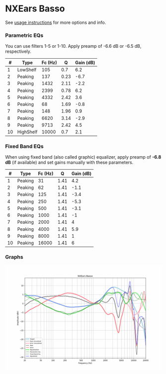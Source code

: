 # NXEars Basso
See [usage instructions](https://github.com/jaakkopasanen/AutoEq#usage) for more options and info.

### Parametric EQs
You can use filters 1-5 or 1-10. Apply preamp of -6.6 dB or -6.5 dB, respectively.

|   # | Type      |   Fc (Hz) |    Q |   Gain (dB) |
|-----|-----------|-----------|------|-------------|
|   1 | LowShelf  |       105 | 0.7  |         6.2 |
|   2 | Peaking   |       137 | 0.23 |        -6.7 |
|   3 | Peaking   |      1432 | 2.11 |        -2.2 |
|   4 | Peaking   |      2399 | 0.78 |         6.2 |
|   5 | Peaking   |      4332 | 2.42 |         3.6 |
|   6 | Peaking   |        68 | 1.69 |        -0.8 |
|   7 | Peaking   |       148 | 1.96 |         0.9 |
|   8 | Peaking   |      6620 | 3.14 |        -2.9 |
|   9 | Peaking   |      9713 | 2.42 |         4.5 |
|  10 | HighShelf |     10000 | 0.7  |         2.1 |

### Fixed Band EQs
When using fixed band (also called graphic) equalizer, apply preamp of **-6.8 dB** (if available) and set gains manually with these parameters.

|   # | Type    |   Fc (Hz) |    Q |   Gain (dB) |
|-----|---------|-----------|------|-------------|
|   1 | Peaking |        31 | 1.41 |         4.2 |
|   2 | Peaking |        62 | 1.41 |        -1.1 |
|   3 | Peaking |       125 | 1.41 |        -3.4 |
|   4 | Peaking |       250 | 1.41 |        -5.3 |
|   5 | Peaking |       500 | 1.41 |        -3.1 |
|   6 | Peaking |      1000 | 1.41 |        -1   |
|   7 | Peaking |      2000 | 1.41 |         4   |
|   8 | Peaking |      4000 | 1.41 |         5.9 |
|   9 | Peaking |      8000 | 1.41 |         1   |
|  10 | Peaking |     16000 | 1.41 |         6   |

### Graphs
![](./NXEars%20Basso.png)
